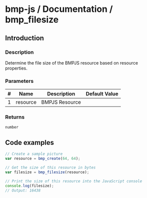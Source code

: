 # bmp-js / Documentation / bmp_filesize

## Introduction

### Description

Determine the file size of the BMPJS resource based on resource properties.

### Parameters

|#|Name|Description|Default Value|
|-|-|-|-|
|1|resource|BMPJS Resource||

### Returns
`number`

## Code examples

```js
// Create a sample picture
var resource = bmp_create(64, 64);

// Get the size of this resource in bytes
var filesize = bmp_filesize(resource);

// Print the size of this resource into the JavaScript console
console.log(filesize);
// Output: 16438
```

